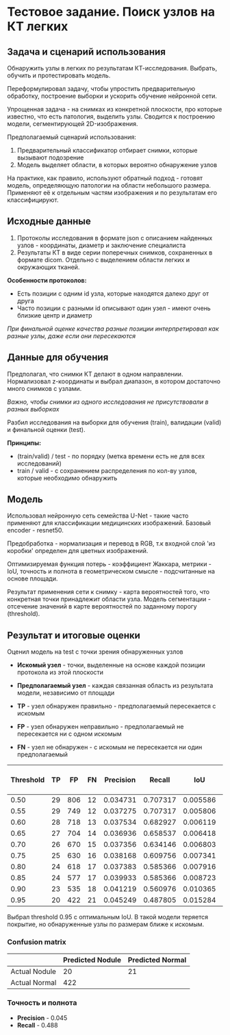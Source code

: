 # Тестовое задание. Поиск узлов на КТ легких

## Задача и сценарий использования
Обнаружить узлы в легких по результатам КТ-исследования. Выбрать, обучить и протестировать модель. 

Переформулировал задачу, чтобы упростить предварительную обработку, построение выборки и ускорить обучение нейронной сети.

Упрощенная задача - на снимках из конкретной плоскости, про которые известно, что есть патология, выделить узлы. Сводится к построению модели, сегментирующей 2D-изображения.

Предполагаемый сценарий использования:
1. Предварительный классификатор отбирает снимки, которые вызывают подозрение
2. Модель выделяет области, в которых вероятно обнаружение узлов

На практике, как правило, используют обратный подход - готовят модель, определяющую патологии на области небольшого размера. Применяют её к отдельным частям изображения и по результатам его классифицируют. 

## Исходные данные

1. Протоколы исследования в формате json с описанием найденных узлов - координаты, диаметр и заключение специалиста
2. Результаты КТ в виде серии поперечных снимков, сохраненных в формате dicom. Отдельно с выделением области легких и окружающих тканей.

**Особенности протоколов:**
* Есть позиции с одним id узла, которые находятся далеко друг от друга
* Часто позиции c разными id описывают один узел - имеют очень близкие центр и диаметр

*При финальной оценке качества разные позиции интерпретировал как разные узлы, даже если они пересекаются*

## Данные для обучения

Предполагал, что снимки КТ делают в одном направлении. Нормализовал z-координаты и выбрал диапазон, в котором достаточно много снимков с узлами.

*Важно, чтобы снимки из одного исследования не присутствовали в разных выборках*

Разбил исследования на выборки для обучения (train), валидации (valid) и финальной оценки (test). 

**Принципы:**
* (train/valid) / test - по порядку (метка времени есть не для всех исследований)
* train / valid - с сохранением распределения по кол-ву узлов, которые необходимо обнаружить
 
 ## Модель
 
 Использовал нейронную сеть семейства U-Net - такие часто применяют для классификации медицинских изображений. Базовый encoder - resnet50.
 
 Предобработка - нормализация и перевод в RGB, т.к входной слой 'из коробки' определен для цветных изображений.
 
 Оптимизируемая функция потерь - коэффициент Жаккара, метрики - IoU, точность и полнота в геометрическом смысле - подсчитанные на основе площади.
 
 Результат применения сети к снимку - карта вероятностей того, что конкретная точки принадлежит области узла. Модель сегментации - отсечение значений в карте вероятностей по заданному порогу (threshold).
 
 ## Результат и итоговые оценки

 Оценил модель на test с точки зрения обнаруженных узлов
 * **Искомый узел** - точки, выделенные на основе каждой позиции протокола из этой плоскости
 * **Предполагаемый узел** - каждая связанная область из результата модели, независимо от площади

* **TP** - узел обнаружен правильно - предполагаемый пересекается с искомым
* **FP** - узел обнаружен неправильно - предполагаемый не пересекается ни с одном искомым
* **FN** - узел не обнаружен - с искомым не пересекается ни один предполагаемый

|Threshold	| TP	| FP	| FN	| Precision	| Recall	| IoU		| Precision by Square	| Recall by Square |
|-----------|-------|-------|-------|-----------|-----------|-----------|---------------|------------|
|	0.50	| 29	| 806	| 12	| 0.034731	| 0.707317	| 0.005586	| 0.005628		| 0.728870   |
|	0.55	| 29	| 749	| 12	| 0.037275	| 0.707317	| 0.005806	| 0.005856		| 0.712488   |
|	0.60	| 28	| 718	| 13	| 0.037534	| 0.682927	| 0.006119	| 0.006178		| 0.699327   |
|	0.65	| 27	| 704	| 14	| 0.036936	| 0.658537	| 0.006418	| 0.006488		| 0.685373   |
|	0.70	| 26	| 670	| 15	| 0.037356	| 0.634146	| 0.006803	| 0.006884		| 0.667118   |
|	0.75	| 25	| 630	| 16	| 0.038168	| 0.609756	| 0.007341	| 0.007443		| 0.658332   |
|	0.80	| 24	| 618	| 17	| 0.037383	| 0.585366	| 0.007916	| 0.008042		| 0.644359   |
|	0.85	| 24	| 577	| 17	| 0.039933	| 0.585366	| 0.008723	| 0.008891		| 0.627355   |
|	0.90	| 23	| 535	| 18	| 0.041219	| 0.560976	| 0.010365	| 0.010641		| 0.607034   |
|	0.95	| 20	| 422	| 21	| 0.045249	| 0.487805	| 0.015284	| 0.044161		| 0.560623   |

 Выбрал threshold 0.95 с оптимальным IoU. В такой модели теряется покрытие, но обнаруженные узлы по размерам ближе к искомым.

### Confusion matrix

|        | Predicted Nodule | Predicted Normal|
|------- | ----------- | -----------|
|Actual Nodule| 20          | 21         |
|Actual Normal| 422         |            |


### Точность и полнота
* **Precision** - 0.045
* **Recall** - 0.488
